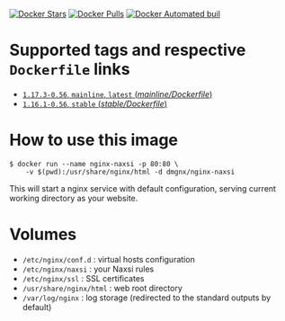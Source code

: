 [![Docker Stars](https://img.shields.io/docker/stars/dmgnx/nginx-naxsi.svg)](https://hub.docker.com/r/dmgnx/nginx-naxsi/)
[![Docker Pulls](https://img.shields.io/docker/pulls/dmgnx/nginx-naxsi.svg)](https://hub.docker.com/r/dmgnx/nginx-naxsi/)
[![Docker Automated buil](https://img.shields.io/docker/automated/dmgnx/nginx-naxsi.svg)](https://hub.docker.com/r/dmgnx/nginx-naxsi/)

# Supported tags and respective `Dockerfile` links

-   [`1.17.3-0.56`, `mainline`, `latest` (*mainline/Dockerfile*)](https://github.com/dmgnx/docker-nginx-naxsi/blob/master/mainline/Dockerfile)
-   [`1.16.1-0.56`, `stable` (*stable/Dockerfile*)](https://github.com/dmgnx/docker-nginx-naxsi/blob/master/stable/Dockerfile)

# How to use this image

```console
$ docker run --name nginx-naxsi -p 80:80 \
    -v $(pwd):/usr/share/nginx/html -d dmgnx/nginx-naxsi
```

This will start a nginx service with default configuration, serving current working directory as your website.

# Volumes

-   `/etc/nginx/conf.d` : virtual hosts configuration
-   `/etc/nginx/naxsi` : your Naxsi rules
-   `/etc/nginx/ssl` : SSL certificates
-   `/usr/share/nginx/html` : web root directory
-   `/var/log/nginx` : log storage (redirected to the standard outputs by default)
